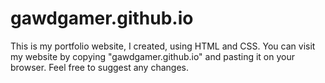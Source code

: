 # gawdgamer.github.io
This is my portfolio website, I created, using HTML and CSS. You can visit my website by copying "gawdgamer.github.io" and pasting it on your browser.
Feel free to suggest any changes.
